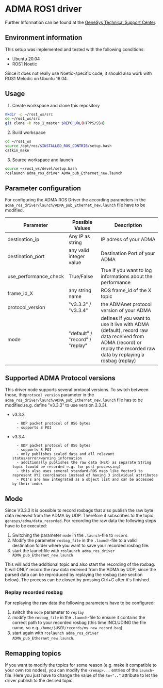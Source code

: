 # ADMA ROS1 driver

Further Information can be found at the [GeneSys Technical Support Center](https://genesys-offenburg.de/support-center/). 

## Environment information

This setup was implemented and tested with the following conditions:
- Ubuntu 20.04
- ROS1 Noetic

Since it does not really use Noetic-specific code, it should also work with ROS1 Melodic on Ubuntu 18.04.

## Usage
1. Create workspace and clone this repository
```bash
mkdir -p ~/ros1_ws/src
cd ~/ros1_ws/src
git clone -b ros_1_master $REPO_URL(HTPPS/SSH)
```

2. Build workspace
```bash
cd ~/ros1_ws
source /opt/ros/$INSTALLED_ROS_CONTRIB/setup.bash
catkin_make
```

3. Source workspace and launch
```bash
source ~/ros1_ws/devel/setup.bash
roslaunch adma_ros_driver ADMA_pub_Ethernet_new.launch
```

## Parameter configuration
For configuring the ADMA ROS Driver the according parameters in the `adma_ros_driver/launch/ADMA_pub_Ethernet_new.launch` file have to be modified.

| Parameter | Possible Values | Description|
|---|---|---|
| destination_ip | Any IP as string | IP adress of your ADMA |
| destination_port | any valid integer value | Destination Port of your ADMA |
| use_performance_check | True/False | True if you want to log informations about the performance |
| frame_id_X | any string name | ROS frame_id of the X topic |
| protocol_version | "v3.3.3" / "v3.3.4" | the ADMAnet protocol version of your ADMA |
| mode | "default" / "record" / "replay" | defines if you want to use it live with ADMA (default), record raw data received from ADMA (record) or replay the recorded raw data by replaying a rosbag (replay) |

## Supported ADMA Protocol versions
This driver node supports several protocol versions.
To switch between those, the`protocol_version` parameter in the `adma_ros_driver/launch/ADMA_pub_Ethernet_new.launch` file has to be modified.(e.g. define "v3.3.3"  to use version 3.3.3).
- v3.3.3

        - UDP packet protocol of 856 bytes
        - supports 8 POI
- v3.3.4

        - UDP packet protocol of 856 bytes
        - supports 8 POI
        - only publishes scaled data and all relevant status/error/warning information
        - additionally publishes the raw data (HEX) as separate String topic (could be recorded e.g. for post-processing)
        - this also uses several standard-ROS msgs like Vector3 to represent XYZ coordinates instead of having 3 individual attributes
        - POI's are now integrated as a object list and can be accessed by their index 

## Mode

Since V3.3.3 it is possible to record rosbags that also publish the raw byte data received from the ADMA by UDP. Therefore it subscribes to the topic `genesys/adma/data_recorded`. For recording the raw data the following steps have to be executed:

1. Switching the parameter `mode` in the `.launch`-file  to `record`.
2. Modify the parameter `rosbag_file` in the `.launch`-file to a valid destination folder where you want to save your recorded rosbag file.
3. start the launchfile with `roslaunch adma_ros_driver ADMA_pub_Ethernet_new.launch`

This will add the additional topic and also start the recording of the rosbag. It will ONLY record the raw data received from the ADMA by UDP, since the parsed data can be reproduced by replaying the rosbag (see section below). The process can be closed by pressing Ctrl+C after it's finished. 

### Replay recorded rosbag
For replaying the raw data the following parameters have to be configured:
1. switch the `mode` parameter to `replay`
2. modify the `rosbag_file` in the `.launch`-file to ensure it contains the correct path to your recorded rosbag (this time INCLUDING the file name, so e.g. `/home/$USER/records/my_new_record.bag`) 
3. start again with `roslaunch adma_ros_driver ADMA_pub_Ethernet_new.launch`.
 
## Remapping topics
If you want to modify the topics for some reason (e.g. make it compatible to your own ros nodes), you can modify the `<remap>...` entries of the `launch`-file. Here you just have to change the value of the `to=".."` attribute to let the driver publish to the desired topic.
